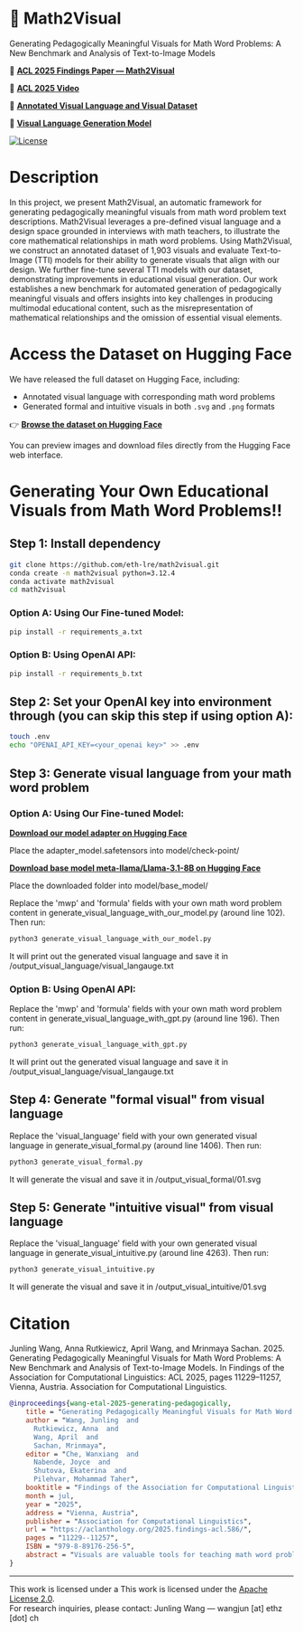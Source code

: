 # 🔢 Math2Visual
Generating Pedagogically Meaningful Visuals for Math Word Problems: A New Benchmark and Analysis of Text-to-Image Models

📄 **[ACL 2025 Findings Paper — Math2Visual](https://aclanthology.org/2025.findings-acl.586/)**  

🎥 **[ACL 2025 Video](https://youtu.be/jdPYVoHEPtk)**  

📘 **[Annotated Visual Language and Visual Dataset](https://huggingface.co/datasets/junling24/Math2Visual-Generating_Pedagogically_Meaningful_Visuals_for_Math_Word_Problems)**  

🤖 **[Visual Language Generation Model](https://huggingface.co/junling24/Math2Visual-Visual_Language_Generation)**

[![License](https://img.shields.io/badge/License-Apache_2.0-blue.svg)](https://www.apache.org/licenses/LICENSE-2.0)

# Description
In this project, we present Math2Visual, an automatic framework for generating pedagogically meaningful visuals from math word problem text descriptions. Math2Visual leverages a pre-defined visual language and a design space grounded in interviews with math teachers, to illustrate the core mathematical relationships in math word problems. Using Math2Visual, we construct an annotated dataset of 1,903 visuals and evaluate Text-to-Image (TTI) models for their ability to generate visuals that align with our design. We further fine-tune several TTI models with our dataset, demonstrating improvements in educational visual generation. Our work establishes a new benchmark for automated generation of pedagogically meaningful visuals and offers insights into key challenges in producing multimodal educational content, such as the misrepresentation of mathematical relationships and the omission of essential visual elements.


# Access the Dataset on Hugging Face

We have released the full dataset on Hugging Face, including:
- Annotated visual language with corresponding math word problems
- Generated formal and intuitive visuals in both `.svg` and `.png` formats

👉 **[Browse the dataset on Hugging Face](https://huggingface.co/datasets/junling24/Math2Visual-Generating_Pedagogically_Meaningful_Visuals_for_Math_Word_Problems)**

You can preview images and download files directly from the Hugging Face web interface.

# Generating Your Own Educational Visuals from Math Word Problems!!
## Step 1: Install dependency
```bash
git clone https://github.com/eth-lre/math2visual.git
conda create -n math2visual python=3.12.4
conda activate math2visual
cd math2visual
```
### Option A: Using Our Fine-tuned Model:
```bash
pip install -r requirements_a.txt
```
### Option B: Using OpenAI API:
```bash
pip install -r requirements_b.txt
```

## Step 2: Set your OpenAI key into environment through (you can skip this step if using option A):
```bash
touch .env
echo "OPENAI_API_KEY=<your_openai key>" >> .env
```
## Step 3: Generate visual language from your math word problem 
### Option A: Using Our Fine-tuned Model:
**[Download our model adapter on Hugging Face](https://huggingface.co/junling24/Math2Visual-Visual_Language_Generation)**

Place the adapter_model.safetensors into model/check-point/

**[Download base model meta-llama/Llama-3.1-8B on Hugging Face](https://huggingface.co/meta-llama/Llama-3.1-8B)**

Place the downloaded folder into model/base_model/

Replace the 'mwp' and 'formula' fields with your own math word problem content in generate_visual_language_with_our_model.py (around line 102). Then run:
```bash
python3 generate_visual_language_with_our_model.py
```
It will print out the generated visual language and save it in /output_visual_language/visual_langauge.txt
### Option B: Using OpenAI API:
Replace the 'mwp' and 'formula' fields with your own math word problem content in generate_visual_language_with_gpt.py (around line 196). Then run:
```bash
python3 generate_visual_language_with_gpt.py
```
It will print out the generated visual language and save it in /output_visual_language/visual_langauge.txt

## Step 4: Generate "formal visual" from visual language
Replace the 'visual_language' field with your own generated visual language in generate_visual_formal.py (around line 1406). Then run:
```bash
python3 generate_visual_formal.py
```
It will generate the visual and save it in /output_visual_formal/01.svg

## Step 5: Generate "intuitive visual" from visual language
Replace the 'visual_language' field with your own generated visual language in generate_visual_intuitive.py (around line 4263). Then run:
```bash
python3 generate_visual_intuitive.py
```
It will generate the visual and save it in /output_visual_intuitive/01.svg


# Citation
Junling Wang, Anna Rutkiewicz, April Wang, and Mrinmaya Sachan. 2025. Generating Pedagogically Meaningful Visuals for Math Word Problems: A New Benchmark and Analysis of Text-to-Image Models. In Findings of the Association for Computational Linguistics: ACL 2025, pages 11229–11257, Vienna, Austria. Association for Computational Linguistics.

```bibtex
@inproceedings{wang-etal-2025-generating-pedagogically,
    title = "Generating Pedagogically Meaningful Visuals for Math Word Problems: A New Benchmark and Analysis of Text-to-Image Models",
    author = "Wang, Junling  and
      Rutkiewicz, Anna  and
      Wang, April  and
      Sachan, Mrinmaya",
    editor = "Che, Wanxiang  and
      Nabende, Joyce  and
      Shutova, Ekaterina  and
      Pilehvar, Mohammad Taher",
    booktitle = "Findings of the Association for Computational Linguistics: ACL 2025",
    month = jul,
    year = "2025",
    address = "Vienna, Austria",
    publisher = "Association for Computational Linguistics",
    url = "https://aclanthology.org/2025.findings-acl.586/",
    pages = "11229--11257",
    ISBN = "979-8-89176-256-5",
    abstract = "Visuals are valuable tools for teaching math word problems (MWPs), helping young learners interpret textual descriptions into mathematical expressions before solving them.However, creating such visuals is labor-intensive and there is a lack of automated methods to support this process. In this paper, we present Math2Visual, an automatic framework for generating pedagogically meaningful visuals from MWP text descriptions. Math2Visual leverages a pre-defined visual language and a design space grounded in interviews with math teachers, to illustrate the core mathematical relationships in MWPs.Using Math2Visual, we construct an annotated dataset of 1,903 visuals and evaluate Text-to-Image (TTI) models for their ability to generate visuals that align with our design. We further fine-tune several TTI models with our dataset, demonstrating improvements in educational visual generation. Our work establishes a new benchmark for automated generation of pedagogically meaningful visuals and offers insights into key challenges in producing multimodal educational content, such as the misrepresentation of mathematical relationships and the omission of essential visual elements."
}
```

---
This work is licensed under a
This work is licensed under the [Apache License 2.0](https://www.apache.org/licenses/LICENSE-2.0).  
For research inquiries, please contact: Junling Wang — wangjun [at] ethz [dot] ch


[cc-by-sa]: http://creativecommons.org/licenses/by-sa/4.0/
[cc-by-sa-shield]: https://img.shields.io/badge/License-CC%20BY--SA%204.0-lightgrey.svg
